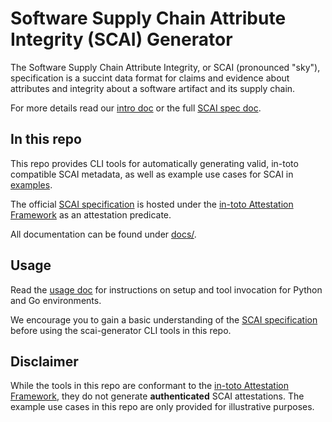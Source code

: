 # Software Supply Chain Attribute Integrity (SCAI) Generator

The Software Supply Chain Attribute Integrity, or SCAI (pronounced "sky"),
specification is a succint data format for claims and evidence about
attributes and integrity about a software artifact and its supply chain.

For more details read our [intro doc] or the full [SCAI spec doc].

## In this repo

This repo provides CLI tools for automatically generating valid,
in-toto compatible SCAI metadata, as well as example use cases for SCAI in
[examples](examples/).

The official [SCAI specification] is hosted under the
[in-toto Attestation Framework] as an attestation predicate.

All documentation can be found under [docs/](docs/).

## Usage

Read the [usage doc] for instructions on setup and tool invocation
for Python and Go environments.

We encourage you to gain a basic understanding of the [SCAI specification]
before using the scai-generator CLI tools in this repo.

## Disclaimer

While the tools in this repo are conformant to the
[in-toto Attestation Framework], they do not generate **authenticated** SCAI
attestations. The example use cases in this repo are only provided for
illustrative purposes.

[in-toto Attestation Framework]: https://github.com/in-toto/attestation/tree/main/spec
[intro doc]: docs/intro.md
[usage doc]: docs/usage.md
[SCAI specification]: https://github.com/in-toto/attestation/blob/main/spec/predicates/scai.md
[SCAI spec doc]: https://arxiv.org/pdf/2210.05813.pdf
